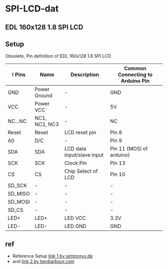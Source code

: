 
# SPI-LCD-dat


## EDL 160x128 1.8 SPI LCD

## Setup 

Obsolete, Pin definition of EDL 160x128 1.8 SPI LCD

| ! Pins  | Name          | Description                | Common Connecting to Arduino Pin |
| ------- | ------------- | -------------------------- | -------------------------------- |
| GND     | Power Ground  | -                          | GND                              |
| VCC     | Power VCC     | -                          | 5V                               |
| NC...NC | NC1, NC2, NC3 | -                          | NC                               |
| Reset   | Reset         | LCD reset pin              | Pin 8                            |
| A0      | D/C           | -                          | Pin 9                            |
| SDA     | SDA           | LCD data input/slave input | Pin 11 (MOSI of arduino)         |
| SCK     | SCK           | Clock Pin                  | Pin 13                           |
| CS      | CS            | Chip Select of LCD         | Pin 10                           |
| SD_SCK  | -             | -                          | -                                |
| SD_MISO | -             | -                          | -                                |
| SD_MOSI | -             | -                          | -                                |
| SD_CS   | -             | -                          | -                                |
| LED+    | LED+          | LED VCC                    | 3.3V                             |
| LED-    | LED-          | LED GND                    | GND                              |


## ref 


* Reference Setup [link 1 by simtronyx.de](http://blog.simtronyx.de/en/a-1-8-inch-tft-color-display-hy-1-8-spi-and-an-arduino/) 
* and [link 2 by benbarbour.com](http://www.benbarbour.com/arduinolcd)

